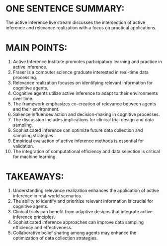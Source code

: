 # ONE SENTENCE SUMMARY:
The active inference live stream discusses the intersection of active inference and relevance realization with a focus on practical applications.

# MAIN POINTS:
1. Active Inference Institute promotes participatory learning and practice in active inference.
2. Fraser is a computer science graduate interested in real-time data processing.
3. Relevance realization focuses on identifying relevant information for cognitive agents.
4. Cognitive agents utilize active inference to adapt to their environments over time.
5. The framework emphasizes co-creation of relevance between agents and their environment.
6. Salience influences action and decision-making in cognitive processes.
7. The discussion includes implications for clinical trial design and data sampling.
8. Sophisticated inference can optimize future data collection and sampling strategies.
9. Empirical evaluation of active inference methods is essential for validation.
10. The integration of computational efficiency and data selection is critical for machine learning.

# TAKEAWAYS:
1. Understanding relevance realization enhances the application of active inference in real-world scenarios.
2. The ability to identify and prioritize relevant information is crucial for cognitive agents.
3. Clinical trials can benefit from adaptive designs that integrate active inference principles.
4. Sophisticated inference approaches can improve data sampling efficiency and effectiveness.
5. Collaborative belief sharing among agents may enhance the optimization of data collection strategies.
